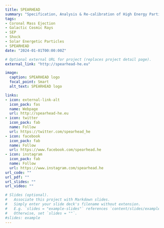 ```yaml
---
title: SPEARHEAD
summary: "Specification, Analysis & Re-calibration of High Energy Particle Data"
tags:
- Coronal Mass Ejection
- Galactic Cosmic Rays
- SEP
- Shock
- Solar Energetic Particles
- SPEARHEAD
date: "2024-01-01T00:00:00Z"

# Optional external URL for project (replaces project detail page).
external_link: "http://spearhead-he.eu"

image:
  caption: SPEARHEAD logo
  focal_point: Smart
  alt_text: SPEARHEAD logo

links:
- icon: external-link-alt
  icon_pack: fas
  name: Webpage
  url: http://spearhead-he.eu
- icon: twitter
  icon_pack: fab
  name: Follow
  url: https://twitter.com/spearhead_he
- icon: facebook
  icon_pack: fab
  name: Follow
  url: https://www.facebook.com/spearhead.he
- icon: instagram
  icon_pack: fab
  name: Follow
  url: https://www.instagram.com/spearhead.he
url_code: ""
url_pdf: ""
url_slides: ""
url_video: ""

# Slides (optional).
#   Associate this project with Markdown slides.
#   Simply enter your slide deck's filename without extension.
#   E.g. `slides = "example-slides"` references `content/slides/example-slides.md`.
#   Otherwise, set `slides = ""`.
#slides: example
---
```



